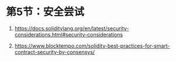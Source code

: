 # 第5节：安全尝试

1. https://docs.soliditylang.org/en/latest/security-considerations.html#security-considerations

2. https://www.blocktempo.com/solidity-best-practices-for-smart-contract-security-by-consensys/